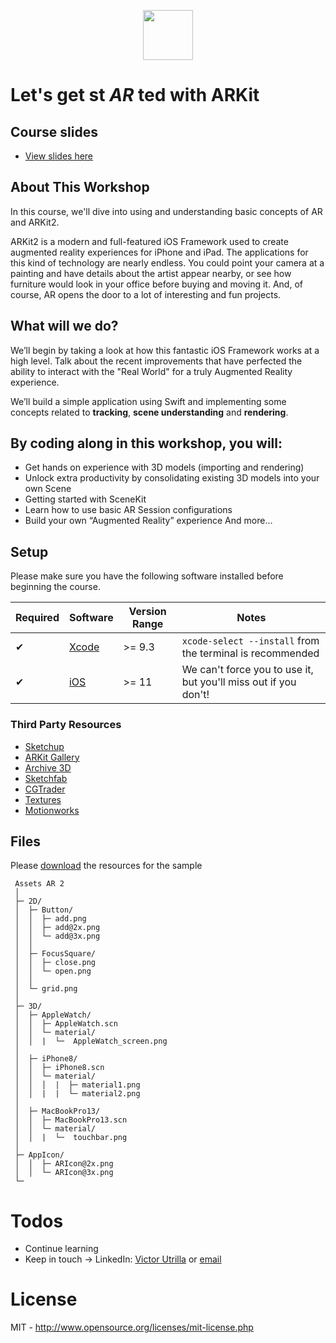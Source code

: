 <p align='center'>
    <img height=80 src='https://assets.avenuecode.com/prd-da99bb4b7708a619794ca8a38c3d3dc4555aca3d/images/avenue-code-logo-horizontal.svg' />
</p>

# Let's get st *AR* ted with ARKit

## Course slides
 * [View slides here](https://github.com/ac-vutrilla/intro-to-arkit/docs/Presentation.pdf)

## About This Workshop

In this course, we'll dive into using and understanding basic concepts of AR and ARKit2.

ARKit2 is a modern and full-featured iOS Framework used to create augmented reality experiences for iPhone and iPad. The applications for this kind of technology are nearly endless. You could point your camera at a painting and have details about the artist appear nearby, or see how furniture would look in your office before buying and moving it. And, of course, AR opens the door to a lot of interesting and fun projects.


## What will we do?

We’ll begin by taking a look at how this fantastic iOS Framework works at a high level. Talk about the recent improvements that have perfected the ability to interact with the "Real World" for a truly Augmented Reality experience.

We’ll build a simple application using Swift and implementing some concepts related to **tracking**, **scene understanding** and **rendering**.


## By coding along in this workshop, you will:

* Get hands on experience with 3D models (importing and rendering)
* Unlock extra productivity by consolidating existing 3D models into your own Scene
* Getting started with SceneKit
* Learn how to use basic AR Session configurations
* Build your own “Augmented Reality” experience
And more…

## Setup

Please make sure you have the following software installed before beginning the course.

| Required | Software | Version Range | Notes |
| ------------- | ------------- | ---| --- |
| ✔ | [Xcode](https://developer.apple.com/xcode/downloads/) | >= 9.3| `xcode-select --install` from the terminal is recommended |
| ✔ | [iOS](https://support.apple.com/en-us/HT204204]) | >= 11 | We can't force you to use it, but you'll miss out if you don't! |

### Third Party Resources

- [Sketchup](https://3dwarehouse.sketchup.com)
- [ARKit Gallery](https://developer.apple.com/arkit/gallery/)
- [Archive 3D](https://archive3d.net)
- [Sketchfab](https://sketchfab.com)
- [CGTrader](https://www.cgtrader.com)
- [Textures](https://www.textures.com)
- [Motionworks](https://motionworks.net)

## Files

Please [download]() the resources for the sample

````
 Assets AR 2
 │
 ├─ 2D/
 │  ├─ Button/
 │  │  ├─ add.png 
 │  │  ├─ add@2x.png 
 │  │  └─ add@3x.png
 │  │
 │  ├─ FocusSquare/ 
 │  │  ├─ close.png
 │  │  └─ open.png
 │  │
 │  └─ grid.png 
 │
 ├─ 3D/
 │  ├─ AppleWatch/
 │  │  ├─ AppleWatch.scn
 │  │  └─ material/
 │  │  |  └─  AppleWatch_screen.png
 │
 │  ├─ iPhone8/
 │  │  ├─ iPhone8.scn
 │  │  └─ material/
 │  │  │  |  ├─ material1.png
 │  │  |  |  └─ material2.png
 │
 │  ├─ MacBookPro13/
 │  │  ├─ MacBookPro13.scn
 │  │  └─ material/
 │  │  |  └─  touchbar.png
 │
 ├─ AppIcon/
 │  │  ├─ ARIcon@2x.png
 │  │  └─ ARIcon@3x.png
 └─
````



# Todos
 - Continue learning
 - Keep in touch &rarr; LinkedIn: [Victor Utrilla](https://www.linkedin.com/in/victor-c-utrilla) or [email](mailto:vutrilla@avenudecode.com)


# License

MIT - <http://www.opensource.org/licenses/mit-license.php>

